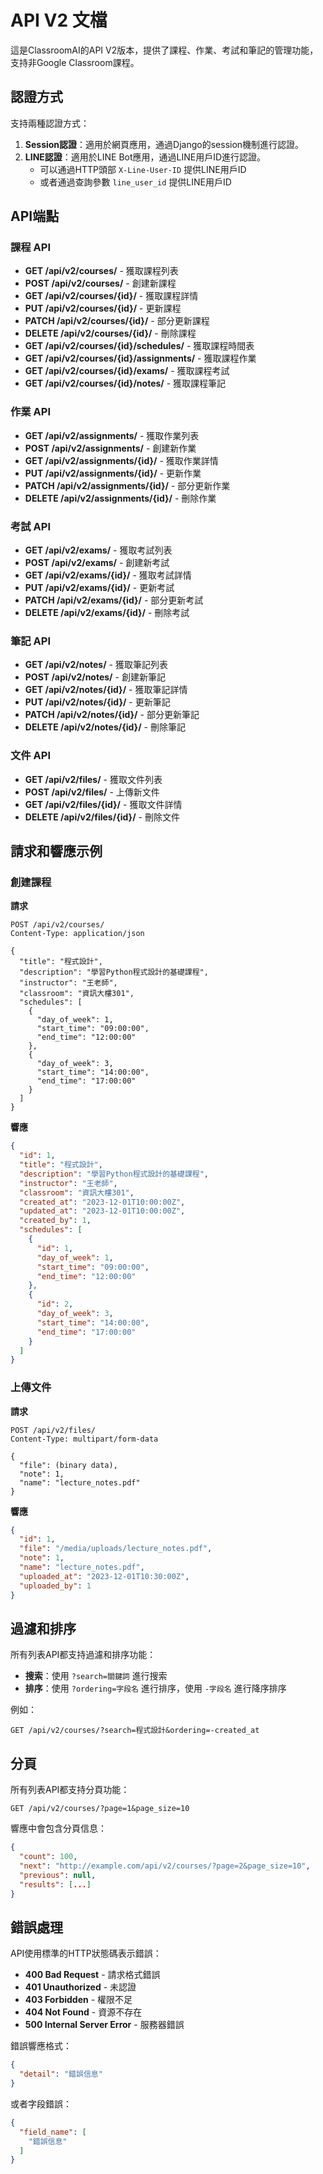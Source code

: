 # API V2 文檔

這是ClassroomAI的API V2版本，提供了課程、作業、考試和筆記的管理功能，支持非Google Classroom課程。

## 認證方式

支持兩種認證方式：

1. **Session認證**：適用於網頁應用，通過Django的session機制進行認證。
2. **LINE認證**：適用於LINE Bot應用，通過LINE用戶ID進行認證。
   - 可以通過HTTP頭部 `X-Line-User-ID` 提供LINE用戶ID
   - 或者通過查詢參數 `line_user_id` 提供LINE用戶ID

## API端點

### 課程 API

- **GET /api/v2/courses/** - 獲取課程列表
- **POST /api/v2/courses/** - 創建新課程
- **GET /api/v2/courses/{id}/** - 獲取課程詳情
- **PUT /api/v2/courses/{id}/** - 更新課程
- **PATCH /api/v2/courses/{id}/** - 部分更新課程
- **DELETE /api/v2/courses/{id}/** - 刪除課程
- **GET /api/v2/courses/{id}/schedules/** - 獲取課程時間表
- **GET /api/v2/courses/{id}/assignments/** - 獲取課程作業
- **GET /api/v2/courses/{id}/exams/** - 獲取課程考試
- **GET /api/v2/courses/{id}/notes/** - 獲取課程筆記

### 作業 API

- **GET /api/v2/assignments/** - 獲取作業列表
- **POST /api/v2/assignments/** - 創建新作業
- **GET /api/v2/assignments/{id}/** - 獲取作業詳情
- **PUT /api/v2/assignments/{id}/** - 更新作業
- **PATCH /api/v2/assignments/{id}/** - 部分更新作業
- **DELETE /api/v2/assignments/{id}/** - 刪除作業

### 考試 API

- **GET /api/v2/exams/** - 獲取考試列表
- **POST /api/v2/exams/** - 創建新考試
- **GET /api/v2/exams/{id}/** - 獲取考試詳情
- **PUT /api/v2/exams/{id}/** - 更新考試
- **PATCH /api/v2/exams/{id}/** - 部分更新考試
- **DELETE /api/v2/exams/{id}/** - 刪除考試

### 筆記 API

- **GET /api/v2/notes/** - 獲取筆記列表
- **POST /api/v2/notes/** - 創建新筆記
- **GET /api/v2/notes/{id}/** - 獲取筆記詳情
- **PUT /api/v2/notes/{id}/** - 更新筆記
- **PATCH /api/v2/notes/{id}/** - 部分更新筆記
- **DELETE /api/v2/notes/{id}/** - 刪除筆記

### 文件 API

- **GET /api/v2/files/** - 獲取文件列表
- **POST /api/v2/files/** - 上傳新文件
- **GET /api/v2/files/{id}/** - 獲取文件詳情
- **DELETE /api/v2/files/{id}/** - 刪除文件

## 請求和響應示例

### 創建課程

**請求**

```http
POST /api/v2/courses/
Content-Type: application/json

{
  "title": "程式設計",
  "description": "學習Python程式設計的基礎課程",
  "instructor": "王老師",
  "classroom": "資訊大樓301",
  "schedules": [
    {
      "day_of_week": 1,
      "start_time": "09:00:00",
      "end_time": "12:00:00"
    },
    {
      "day_of_week": 3,
      "start_time": "14:00:00",
      "end_time": "17:00:00"
    }
  ]
}
```

**響應**

```json
{
  "id": 1,
  "title": "程式設計",
  "description": "學習Python程式設計的基礎課程",
  "instructor": "王老師",
  "classroom": "資訊大樓301",
  "created_at": "2023-12-01T10:00:00Z",
  "updated_at": "2023-12-01T10:00:00Z",
  "created_by": 1,
  "schedules": [
    {
      "id": 1,
      "day_of_week": 1,
      "start_time": "09:00:00",
      "end_time": "12:00:00"
    },
    {
      "id": 2,
      "day_of_week": 3,
      "start_time": "14:00:00",
      "end_time": "17:00:00"
    }
  ]
}
```

### 上傳文件

**請求**

```http
POST /api/v2/files/
Content-Type: multipart/form-data

{
  "file": (binary data),
  "note": 1,
  "name": "lecture_notes.pdf"
}
```

**響應**

```json
{
  "id": 1,
  "file": "/media/uploads/lecture_notes.pdf",
  "note": 1,
  "name": "lecture_notes.pdf",
  "uploaded_at": "2023-12-01T10:30:00Z",
  "uploaded_by": 1
}
```

## 過濾和排序

所有列表API都支持過濾和排序功能：

- **搜索**：使用 `?search=關鍵詞` 進行搜索
- **排序**：使用 `?ordering=字段名` 進行排序，使用 `-字段名` 進行降序排序

例如：

```
GET /api/v2/courses/?search=程式設計&ordering=-created_at
```

## 分頁

所有列表API都支持分頁功能：

```
GET /api/v2/courses/?page=1&page_size=10
```

響應中會包含分頁信息：

```json
{
  "count": 100,
  "next": "http://example.com/api/v2/courses/?page=2&page_size=10",
  "previous": null,
  "results": [...]
}
```

## 錯誤處理

API使用標準的HTTP狀態碼表示錯誤：

- **400 Bad Request** - 請求格式錯誤
- **401 Unauthorized** - 未認證
- **403 Forbidden** - 權限不足
- **404 Not Found** - 資源不存在
- **500 Internal Server Error** - 服務器錯誤

錯誤響應格式：

```json
{
  "detail": "錯誤信息"
}
```

或者字段錯誤：

```json
{
  "field_name": [
    "錯誤信息"
  ]
}
```